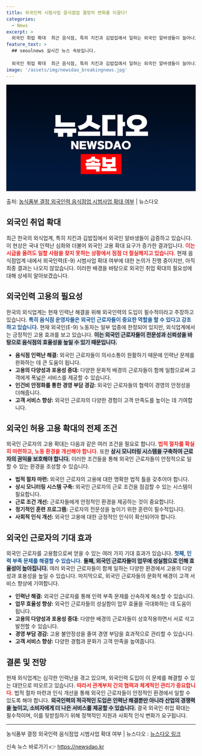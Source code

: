 ```yaml
---
title: 외국인력 시범사업 음식점업 결정의 변화를 이끌다!
categories:
  - News
excerpt: >
  외국인 취업 확대  최근 음식점, 특히 치킨과 김밥집에서 일하는 외국인 알바생들이 늘어나고 있습니다. 이는 …
feature_text: >
  ## seoulnews 실시간 뉴스 속보입니다.

  외국인 취업 확대  최근 음식점, 특히 치킨과 김밥집에서 일하는 외국인 알바생들이 늘어나고 있습니다. 이는 …
image: '/assets/img/newsdao_breakingnews.jpg'
---
```


![뉴스다오 속보](/assets/img/newsdao_breakingnews.jpg)

<p>출처: <a href="https://newsdao.kr/4900" rel="dofollow">농식품부 결정 외국인력 음식점업 시범사업 확대 여부</a> | 뉴스다오</p>

<h2 data-ke-size="size26">외국인 취업 확대</h2>

<p data-ke-size="size16">최근 한국의 외식업계, 특히 치킨과 김밥집에서 외국인 알바생들이 급증하고 있습니다. 이 현상은 국내 인력난 심화와 더불어 외국인 고용 확대 요구가 증가한 결과입니다. <b><span style="color: #ee2323;">이는 시급을 올려도 일할 사람을 찾지 못하는 상황에서 점점 더 절실해지고 있습니다.</span></b> 현재 음식점업계 내에서 외국인력(E-9) 시범사업 확대 여부에 대한 논의가 진행 중이지만, 아직 최종 결과는 나오지 않았습니다. 이러한 배경을 바탕으로 외국인 취업 확대의 필요성에 대해 상세히 알아보겠습니다.</p>

<p data-ke-size="size16"></p>

<h2 data-ke-size="size26">외국인력 고용의 필요성</h2>

<p data-ke-size="size16">한국의 외식업계는 현재 인력난 해결을 위해 외국인력의 도입이 필수적이라고 주장하고 있습니다. <b><span style="color: #1a5490;">특히 음식점 운영자들은 외국인 근로자들이 중요한 역할을 할 수 있다고 강조하고 있습니다.</span></b> 현재 외국인(E-9) 노동자는 일부 업종에 한정되어 있지만, 외식업계에서는 긍정적인 고용 효과를 보고 있습니다. <b><span style="background-color: #21538527;">이는 외국인 근로자들이 전문성과 신뢰성을 바탕으로 음식점의 효율성을 높일 수 있기 때문입니다.</span></b></p>

<ul>
<li><b>음식점 인력난 해결:</b> 외국인 근로자들이 의사소통이 원활하기 때문에 인력난 문제를 완화하는 데 큰 도움이 됩니다.</li>
<li><b>고용의 다양성과 포용성 증대:</b> 다양한 문화적 배경의 근로자들이 함께 일함으로써 고객에게 폭넓은 서비스를 제공할 수 있습니다.</li>
<li><b>인건비 안정화를 통한 경영 부담 경감:</b> 외국인 근로자들의 협력이 경영의 안정성을 더해줍니다.</li>
<li><b>고객 서비스 향상:</b> 외국인 근로자의 다양한 경험이 고객 만족도를 높이는 데 기여합니다.</li>
</ul>

<p data-ke-size="size16"></p>

<h2 data-ke-size="size26">외국인 허용 고용 확대의 전제 조건</h2>

<p data-ke-size="size16">외국인 근로자의 고용 확대는 다음과 같은 여러 조건을 필요로 합니다. <b><span style="color: #ee2323;">법적 절차를 확실히 마련하고, 노동 환경을 개선해야 합니다.</span></b> 또한 <b><span style="background-color: #21538527;">상시 모니터링 시스템을 구축하여 근로자의 권익을 보호해야 합니다.</span></b> 이러한 조건들을 통해 외국인 근로자들이 안정적으로 일할 수 있는 환경을 조성할 수 있습니다.</p>

<ul>
<li><b>법적 절차 마련:</b> 외국인 근로자의 고용에 대한 명확한 법적 틀을 갖추어야 합니다.</li>
<li><b>상시 모니터링 시스템 구축:</b> 외국인 근로자의 근로 조건을 점검할 수 있는 시스템이 필요합니다.</li>
<li><b>근로 조건 개선:</b> 근로자들에게 안정적인 환경을 제공하는 것이 중요합니다.</li>
<li><b>정기적인 훈련 프로그램:</b> 근로자의 전문성을 높이기 위한 훈련이 필수적입니다.</li>
<li><b>사회적 인식 개선:</b> 외국인 고용에 대한 긍정적인 인식이 확산되어야 합니다.</li>
</ul>

<p data-ke-size="size16"></p>

<h2 data-ke-size="size26">외국인 근로자의 기대 효과</h2>

<p data-ke-size="size16">외국인 근로자를 고용함으로써 얻을 수 있는 여러 가지 기대 효과가 있습니다. <b><span style="color: #1a5490;">첫째, 인력 부족 문제를 해결할 수 있습니다.</span></b> <b><span style="background-color: #21538527;">둘째, 외국인 근로자들이 업무에 성실함으로 인해 효율성이 높아집니다.</span></b> 여러 외국인 근로자들이 함께 일하는 다양한 환경에서 고용의 다양성과 포용성을 높일 수 있습니다. 마지막으로, 외국인 근로자들의 문화적 배경이 고객 서비스 향상에 기여합니다.</p>

<ul>
<li><b>인력난 해결:</b> 외국인 근로자를 통해 인력 부족 문제를 신속하게 해소할 수 있습니다.</li>
<li><b>업무 효율성 향상:</b> 외국인 근로자들의 성실함이 업무 효율을 극대화하는 데 도움이 됩니다.</li>
<li><b>고용의 다양성과 포용성 증대:</b> 다양한 배경의 근로자들이 상호작용하면서 서로 삭고 발전할 수 있습니다.</li>
<li><b>경영 부담 경감:</b> 고용 불안정성을 줄여 경영 부담을 효과적으로 관리할 수 있습니다.</li>
<li><b>고객 서비스 향상:</b> 다양한 경험과 문화가 고객 만족을 높여줍니다.</li>
</ul>

<p data-ke-size="size16"></p>

<h2 data-ke-size="size26">결론 및 전망</h2>

<p data-ke-size="size16">현재 외식업계는 심각한 인력난을 겪고 있으며, 외국인력 도입이 이 문제를 해결할 수 있는 대안으로 떠오르고 있습니다. <b><span style="color: #ee2323;">따라서 관계부처 간의 협력과 체계적인 관리가 중요합니다.</span></b> 법적 절차 마련과 인식 개선을 통해 외국인 근로자들이 안정적인 환경에서 일할 수 있도록 해야 합니다. <b><span style="background-color: #21538527;">외국인력의 적극적인 도입은 인력난 해결뿐만 아니라 산업의 경쟁력을 높이고, 소비자에게 더 나은 서비스를 제공할 수 있습니다.</span></b> 결국 외국인 취업 확대는 필수적이며, 이를 뒷받침하기 위해 정책적인 지원과 사회적 인식 변화가 요구됩니다.</p>

<p data-ke-size="size16"></p>

<hr />

<p data-ke-size="size16">농식품부 결정 외국인력 음식점업 시범사업 확대 여부 | 뉴스다오  : <a href="https://newsdao.kr/4900">뉴스다오 링크</a></p>

<p data-ke-size="size16"></p> 

신속 뉴스 바로가기 👉 <a href="https://newsdao.kr" rel="dofollow">https://newsdao.kr</a>


